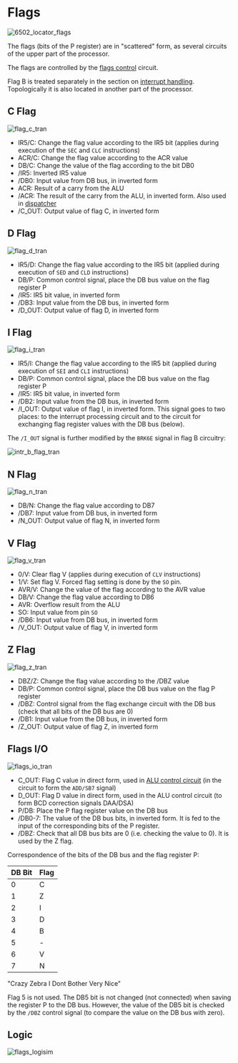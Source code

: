 # Flags

![6502_locator_flags](/BreakingNESWiki/imgstore/6502/6502_locator_flags.jpg)

The flags (bits of the P register) are in "scattered" form, as several circuits of the upper part of the processor.

The flags are controlled by the [flags control](flags_control.md) circuit.

Flag B is treated separately in the section on [interrupt handling](interrupts.md). Topologically it is also located in another part of the processor.

## C Flag

![flag_c_tran](/BreakingNESWiki/imgstore/6502/flag_c_tran.jpg)

- IR5/C: Change the flag value according to the IR5 bit (applies during execution of the `SEC` and `CLC` instructions)
- ACR/C: Change the flag value according to the ACR value
- DB/C: Change the value of the flag according to the bit DB0
- /IR5: Inverted IR5 value
- /DB0: Input value from DB bus, in inverted form
- ACR: Result of a carry from the ALU
- /ACR: The result of the carry from the ALU, in inverted form. Also used in [dispatcher](dispatch.md)
- /C_OUT: Output value of flag C, in inverted form

## D Flag

![flag_d_tran](/BreakingNESWiki/imgstore/6502/flag_d_tran.jpg)

- IR5/D: Change the flag value according to the IR5 bit (applied during execution of `SED` and `CLD` instructions)
- DB/P: Common control signal, place the DB bus value on the flag register P
- /IR5: IR5 bit value, in inverted form
- /DB3: Input value from the DB bus, in inverted form
- /D_OUT: Output value of flag D, in inverted form

## I Flag

![flag_i_tran](/BreakingNESWiki/imgstore/6502/flag_i_tran.jpg)

- IR5/I: Change the flag value according to the IR5 bit (applied during execution of `SEI` and `CLI` instructions)
- DB/P: Common control signal, place the DB bus value on the flag register P
- /IR5: IR5 bit value, in inverted form
- /DB2: Input value from the DB bus, in inverted form
- /I_OUT: Output value of flag I, in inverted form. This signal goes to two places: to the interrupt processing circuit and to the circuit for exchanging flag register values with the DB bus (below).

The `/I_OUT` signal is further modified by the `BRK6E` signal in flag B circuitry:

![intr_b_flag_tran](/BreakingNESWiki/imgstore/intr_b_flag_tran.jpg)

## N Flag

![flag_n_tran](/BreakingNESWiki/imgstore/6502/flag_n_tran.jpg)

- DB/N: Change the flag value according to DB7
- /DB7: Input value from DB bus, in inverted form
- /N_OUT: Output value of flag N, in inverted form

## V Flag

![flag_v_tran](/BreakingNESWiki/imgstore/6502/flag_v_tran.jpg)

- 0/V: Clear flag V (applies during execution of `CLV` instructions)
- 1/V: Set flag V. Forced flag setting is done by the `SO` pin.
- AVR/V: Change the value of the flag according to the AVR value
- DB/V: Change the flag value according to DB6
- AVR: Overflow result from the ALU
- SO: Input value from pin `SO`
- /DB6: Input value from DB bus, in inverted form
- /V_OUT: Output value of flag V, in inverted form

## Z Flag

![flag_z_tran](/BreakingNESWiki/imgstore/6502/flag_z_tran.jpg)

- DBZ/Z: Change the flag value according to the /DBZ value
- DB/P: Common control signal, place the DB bus value on the flag P register
- /DBZ: Control signal from the flag exchange circuit with the DB bus (check that all bits of the DB bus are 0)
- /DB1: Input value from the DB bus, in inverted form
- /Z_OUT: Output value of flag Z, in inverted form

## Flags I/O

![flags_io_tran](/BreakingNESWiki/imgstore/6502/flags_io_tran.jpg)

- C_OUT: Flag C value in direct form, used in [ALU control circuit](alu_control.md) (in the circuit to form the `ADD/SB7` signal)
- D_OUT: Flag D value in direct form, used in the ALU control circuit (to form BCD correction signals DAA/DSA)
- P/DB: Place the P flag register value on the DB bus
- /DB0-7: The value of the DB bus bits, in inverted form. It is fed to the input of the corresponding bits of the P register.
- /DBZ: Check that all DB bus bits are 0 (i.e. checking the value to 0). It is used by the Z flag.

Correspondence of the bits of the DB bus and the flag register P:

|DB Bit|Flag|
|---|---|
|0|C|
|1|Z|
|2|I|
|3|D|
|4|B|
|5|-|
|6|V|
|7|N|

"Crazy Zebra I Dont Bother Very Nice"

Flag 5 is not used. The DB5 bit is not changed (not connected) when saving the register P to the DB bus. However, the value of the DB5 bit is checked by the `/DBZ` control signal (to compare the value on the DB bus with zero).

## Logic

![flags_logisim](/BreakingNESWiki/imgstore/logisim/flags_logisim.jpg)
